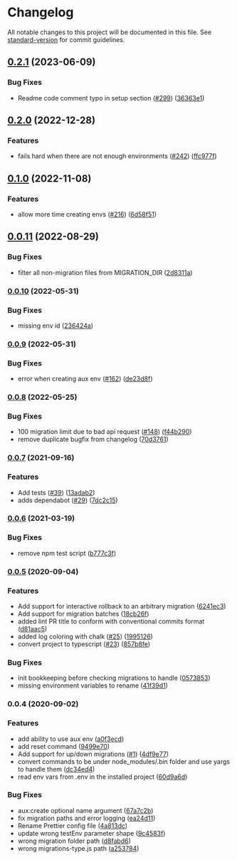 # Changelog

All notable changes to this project will be documented in this file. See [standard-version](https://github.com/conventional-changelog/standard-version) for commit guidelines.

## [0.2.1](https://github.com/prototypsthlm/contentful-migrator-programme/compare/v0.2.0...v0.2.1) (2023-06-09)


### Bug Fixes

* Readme code comment typo in setup section ([#299](https://github.com/prototypsthlm/contentful-migrator-programme/issues/299)) ([36363e1](https://github.com/prototypsthlm/contentful-migrator-programme/commit/36363e17762a815a2d79aa277ada4172d2f52824))

## [0.2.0](https://github.com/prototypsthlm/contentful-migrator-programme/compare/v0.1.0...v0.2.0) (2022-12-28)


### Features

* fails hard when there are not enough environments ([#242](https://github.com/prototypsthlm/contentful-migrator-programme/issues/242)) ([ffc977f](https://github.com/prototypsthlm/contentful-migrator-programme/commit/ffc977f21d025c1e6a35e2f579392aa9e0ba4b63))

## [0.1.0](https://github.com/prototypsthlm/contentful-migrator-programme/compare/v0.0.11...v0.1.0) (2022-11-08)


### Features

* allow more time creating envs ([#216](https://github.com/prototypsthlm/contentful-migrator-programme/issues/216)) ([6d58f51](https://github.com/prototypsthlm/contentful-migrator-programme/commit/6d58f515ea738c8372d001603abb43f231a8a415))

## [0.0.11](https://github.com/prototypsthlm/contentful-migrator-programme/compare/v0.0.10...v0.0.11) (2022-08-29)


### Bug Fixes

* filter all non-migration files from MIGRATION_DIR ([2d8311a](https://github.com/prototypsthlm/contentful-migrator-programme/commit/2d8311ac3ba5c18dab6fb4ad5f7e30995289abec))

### [0.0.10](https://github.com/prototypsthlm/contentful-migrator-programme/compare/v0.0.9...v0.0.10) (2022-05-31)


### Bug Fixes

* missing env id ([236424a](https://github.com/prototypsthlm/contentful-migrator-programme/commit/236424a708b7abf9852ae7090b69fe666192c702))

### [0.0.9](https://github.com/prototypsthlm/contentful-migrator-programme/compare/v0.0.8...v0.0.9) (2022-05-31)


### Bug Fixes

* error when creating aux env ([#162](https://github.com/prototypsthlm/contentful-migrator-programme/issues/162)) ([de23d8f](https://github.com/prototypsthlm/contentful-migrator-programme/commit/de23d8f11736759e957e3ea3f1f54651b4b3dccf))

### [0.0.8](https://github.com/prototypsthlm/contentful-migrator-programme/compare/v0.0.7...v0.0.8) (2022-05-25)


### Bug Fixes

* 100 migration limit due to bad api request ([#148](https://github.com/prototypsthlm/contentful-migrator-programme/issues/148)) ([f44b290](https://github.com/prototypsthlm/contentful-migrator-programme/commit/f44b290ae0e752cb7caca45485b18bb6ae801f06))
* remove duplicate bugfix from changelog ([70d3761](https://github.com/prototypsthlm/contentful-migrator-programme/commit/70d376188c5130dc48efe8b7c1c749bdf748f38c))

### [0.0.7](https://github.com/prototypsthlm/contentful-migrator-programme/compare/v0.0.5...v0.0.7) (2021-09-16)


### Features

* Add tests ([#39](https://github.com/prototypsthlm/contentful-migrator-programme/issues/39)) ([13adab2](https://github.com/prototypsthlm/contentful-migrator-programme/commit/13adab2c0bdf0f3c743c78b4cffc0f8cb23e05cf))
* adds dependabot ([#29](https://github.com/prototypsthlm/contentful-migrator-programme/issues/29)) ([7dc2c15](https://github.com/prototypsthlm/contentful-migrator-programme/commit/7dc2c15315bb11c359cb4648a5abf2e4964e2d79))

### [0.0.6](https://github.com/prototypsthlm/contentful-migrator-programme/compare/v0.0.5...v0.0.6) (2021-03-19)


### Bug Fixes

* remove npm test script ([b777c3f](https://github.com/prototypsthlm/contentful-migrator-programme/commit/b777c3fe1e88a9a98669106cc07e77bf661562a3))

### [0.0.5](https://github.com/prototypsthlm/contentful-migrator-programme/compare/v0.0.4...v0.0.5) (2020-09-04)


### Features

* Add support for interactive rollback to an arbitrary migration ([6241ec3](https://github.com/prototypsthlm/contentful-migrator-programme/commit/6241ec38479054b8d2680f448dc5c723c883ba28))
* Add support for migration batches ([18cb26f](https://github.com/prototypsthlm/contentful-migrator-programme/commit/18cb26f3a6a7a34436af413951182ccec0be6a1f))
* added lint PR title to conform with conventional commits format ([d81aac5](https://github.com/prototypsthlm/contentful-migrator-programme/commit/d81aac51ed2ca3e9563d3d952f08dfd9dfab5f6e))
* added log coloring with chalk ([#25](https://github.com/prototypsthlm/contentful-migrator-programme/issues/25)) ([1995126](https://github.com/prototypsthlm/contentful-migrator-programme/commit/199512608ed96bfa142c41dbddcddddb2d5b2a06))
* convert project to typescript ([#23](https://github.com/prototypsthlm/contentful-migrator-programme/issues/23)) ([857b8fe](https://github.com/prototypsthlm/contentful-migrator-programme/commit/857b8fef109f81c7346cb5c44dc6d365c6ba2df7))


### Bug Fixes

* init bookkeeping before checking migrations to handle ([0573853](https://github.com/prototypsthlm/contentful-migrator-programme/commit/0573853ea8fd2c37e4da0658f2b4f6496d2a29d8))
* missing environment variables to rename ([41f39d1](https://github.com/prototypsthlm/contentful-migrator-programme/commit/41f39d180b69f375d43c8ab39b5f01dbb1a00294))

### 0.0.4 (2020-09-02)


### Features

* add ability to use aux env ([a0f3ecd](https://github.com/prototypsthlm/contentful-migrator-programme/commit/a0f3ecd7fc9976d4b61d4a9825ba2a3cfb45c41e))
* add reset command ([9499e70](https://github.com/prototypsthlm/contentful-migrator-programme/commit/9499e70d9051c5a7ac393f562ac73b6424f9a7b1))
* Add support for up/down migrations ([#1](https://github.com/prototypsthlm/contentful-migrator-programme/issues/1)) ([4df9e77](https://github.com/prototypsthlm/contentful-migrator-programme/commit/4df9e7709934353ba4bb3a8862cb9a133dc56c3d))
* convert commands to be under node_modules/.bin folder and use yargs to handle them ([dc34ed4](https://github.com/prototypsthlm/contentful-migrator-programme/commit/dc34ed474bd44c98e9990584fba3b37c2bd13e37))
* read env vars from .env in the installed project ([60d9a6d](https://github.com/prototypsthlm/contentful-migrator-programme/commit/60d9a6d8623a127967b15bc129273a4aab19e8a0))


### Bug Fixes

* aux:create optional name argument ([67a7c2b](https://github.com/prototypsthlm/contentful-migrator-programme/commit/67a7c2b3f9889fb0201867aae766cb035e21e071))
* fix migration paths and error logging ([ea24d11](https://github.com/prototypsthlm/contentful-migrator-programme/commit/ea24d11d84c5577bdc71f0f62bdd17b7fc6a7f80))
* Rename Prettier config file ([4a813dc](https://github.com/prototypsthlm/contentful-migrator-programme/commit/4a813dcbce6edaab2a60e725fc68f8227e66e7c6))
* update wrong testEnv parameter shape ([9c4583f](https://github.com/prototypsthlm/contentful-migrator-programme/commit/9c4583f260fdcaa7c8268c5a5b521e544bb39929))
* wrong migration folder path ([d8fabd6](https://github.com/prototypsthlm/contentful-migrator-programme/commit/d8fabd653fbf8a479c69a7c1a9cc456a0dfb63d9))
* wrong migrations-type.js path ([a253784](https://github.com/prototypsthlm/contentful-migrator-programme/commit/a2537843d2757828a3f08f1da819d46dda24f853))
